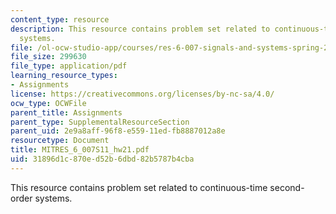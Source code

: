 ```yaml
---
content_type: resource
description: This resource contains problem set related to continuous-time second-order
  systems.
file: /ol-ocw-studio-app/courses/res-6-007-signals-and-systems-spring-2011/31896d1c870ed52b6dbd82b5787b4cba_MITRES_6_007S11_hw21.pdf
file_size: 299630
file_type: application/pdf
learning_resource_types:
- Assignments
license: https://creativecommons.org/licenses/by-nc-sa/4.0/
ocw_type: OCWFile
parent_title: Assignments
parent_type: SupplementalResourceSection
parent_uid: 2e9a8aff-96f8-e559-11ed-fb8887012a8e
resourcetype: Document
title: MITRES_6_007S11_hw21.pdf
uid: 31896d1c-870e-d52b-6dbd-82b5787b4cba
---
```

This resource contains problem set related to continuous-time second-order systems.